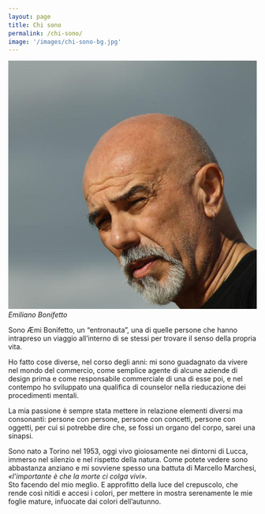 ```yaml
---
layout: page
title: Chi sono
permalink: /chi-sono/
image: '/images/chi-sono-bg.jpg'
---
```


 ![](/images/chi-sono.jpg)
  *Emiliano Bonifetto*

Sono Æmi Bonifetto, un “entronauta”, una di quelle persone che hanno intrapreso un viaggio all’interno di se stessi per trovare il senso della propria vita.

Ho fatto cose diverse, nel corso degli anni: mi sono guadagnato da vivere nel mondo del commercio, come semplice agente di alcune aziende di design prima e come responsabile commerciale di una di esse poi, e nel contempo ho sviluppato una qualifica di counselor nella rieducazione dei procedimenti mentali.

La mia passione è sempre stata mettere in relazione elementi diversi ma consonanti: persone con persone, persone con concetti, persone con oggetti, per cui si potrebbe dire che, se fossi un organo del corpo, sarei una sinapsi.

Sono nato a Torino nel 1953, oggi vivo gioiosamente nei dintorni di Lucca, immerso nel silenzio e nel rispetto della natura.
Come potete vedere sono abbastanza anziano e mi sovviene spesso una battuta di Marcello Marchesi, *«l’importante è che la morte ci colga vivi».*<br/>
Sto facendo del mio meglio. E approfitto della luce del crepuscolo, che rende così nitidi e accesi i colori, per mettere in mostra serenamente le mie foglie mature, infuocate dai colori dell’autunno.